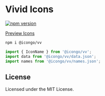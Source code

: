 Vivid Icons
===

[![npm version](https://img.shields.io/npm/v/@icongo/vv.svg)](https://www.npmjs.com/package/@icongo/vv)

[Preview Icons](http://icongo.github.io/#/icons/vv)

```bash
npm i @icongo/vv
```

```jsx
import { IconName } from '@icongo/vv';
import data from '@icongo/vv/data.json';
import names from '@icongo/vv/names.json';
```

## License

Licensed under the MIT License.